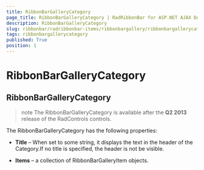 ```yaml
---
title: RibbonBarGalleryCategory
page_title: RibbonBarGalleryCategory | RadRibbonBar for ASP.NET AJAX Documentation
description: RibbonBarGalleryCategory
slug: ribbonbar/radribbonbar-items/ribbonbargallery/ribbonbargallerycategory
tags: ribbonbargallerycategory
published: True
position: 1
---
```


# RibbonBarGalleryCategory



## RibbonBarGalleryCategory

>note The RibbonBarGalleryCategory is available after the **Q2 2013** release of the RadControls controls.
>


The RibbonBarGalleryCategory has the following properties:

* **Title** – When set to some string, it displays the text in the header of the Category.If no title is specified, the header is not be visible.

* **Items** – a collection of RibbonBarGalleryItem objects.
